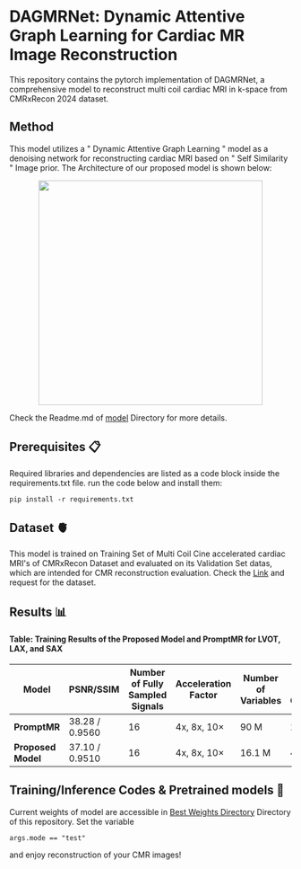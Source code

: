 # DAGMRNet: Dynamic Attentive Graph Learning for Cardiac MR Image Reconstruction 

This repository contains the pytorch implementation of DAGMRNet, a comprehensive model to reconstruct multi coil cardiac MRI in k-space from CMRxRecon 2024 dataset. 

## Method

This model utilizes a " Dynamic Attentive Graph Learning " model as a denoising network for reconstructing cardiac MRI based on " Self Similarity " Image prior. The Architecture of our proposed model is shown below:

<p align = "center">
   <img src="https://github.com/user-attachments/assets/30f8b733-4845-4fbe-b42b-ede9e59f98c4" width = "400" >
</p>

Check the Readme.md of [model](https://github.com/negarhonarvar/DAGMRNet/tree/main/models) Directory for more details.

## Prerequisites 📋

Required libraries and dependencies are listed as a code block inside the requirements.txt file. run the code below and install them:

    pip install -r requirements.txt


## Dataset :anatomical_heart:

This model is trained on Training Set of Multi Coil Cine accelerated cardiac MRI's of CMRxRecon Dataset and evaluated on its Validation Set datas, which are intended for CMR reconstruction evaluation. Check the [Link](https://cmrxrecon.github.io/2024/Home.html)
 and request for the dataset.

## Results :bar_chart:

#### Table: Training Results of the Proposed Model and PromptMR for LVOT, LAX, and SAX

| Model       | PSNR/SSIM          | Number of Fully Sampled Signals | Acceleration Factor | Number of Variables | Number of Cascades |
|------------|--------------------|---------------------------------|---------------------|----------------------|--------------------|
| **PromptMR** | 38.28 / 0.9560      | 16                              | 4x, 8x, 10×                 | 90 M               | 12                 |
| **Proposed Model** | 37.10 / 0.9510  | 16                              | 4x, 8x, 10×              | 16.1 M               | 4                  |


## Training/Inference Codes & Pretrained models :brain:

Current weights of model are accessible in [Best Weights Directory](https://github.com/negarhonarvar/DAGMRNet/tree/main/Best_Weights) Directory of this repository.
Set the variable

    args.mode == "test"
    
and enjoy reconstruction of your CMR images!

